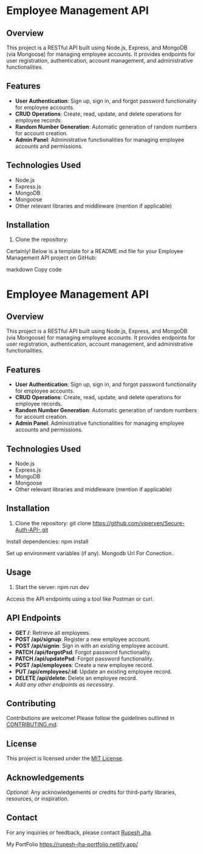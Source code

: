 # Employee Management API

## Overview
This project is a RESTful API built using Node.js, Express, and MongoDB (via Mongoose) for managing employee accounts. It provides endpoints for user registration, authentication, account management, and administrative functionalities.

## Features
- **User Authentication**: Sign up, sign in, and forgot password functionality for employee accounts.
- **CRUD Operations**: Create, read, update, and delete operations for employee records.
- **Random Number Generation**: Automatic generation of random numbers for account creation.
- **Admin Panel**: Administrative functionalities for managing employee accounts and permissions.

## Technologies Used
- Node.js
- Express.js
- MongoDB
- Mongoose
- Other relevant libraries and middleware (mention if applicable)

## Installation
1. Clone the repository:

Certainly! Below is a template for a README.md file for your Employee Management API project on GitHub:

markdown
Copy code
# Employee Management API

## Overview
This project is a RESTful API built using Node.js, Express, and MongoDB (via Mongoose) for managing employee accounts. It provides endpoints for user registration, authentication, account management, and administrative functionalities.

## Features
- **User Authentication**: Sign up, sign in, and forgot password functionality for employee accounts.
- **CRUD Operations**: Create, read, update, and delete operations for employee records.
- **Random Number Generation**: Automatic generation of random numbers for account creation.
- **Admin Panel**: Administrative functionalities for managing employee accounts and permissions.

## Technologies Used
- Node.js
- Express.js
- MongoDB
- Mongoose
- Other relevant libraries and middleware (mention if applicable)

## Installation
1. Clone the repository:
git clone https://github.com/viperven/Secure-Auth-API-.git

Install dependencies:
npm install

Set up environment variables (if any).
Mongodb Url For Conection..

## Usage
1. Start the server:
npm run dev

Access the API endpoints using a tool like Postman or curl.

## API Endpoints
- **GET /**: Retrieve all employees.
- **POST /api/signup**: Register a new employee account.
- **POST /api/signin**: Sign in with an existing employee account.
- **PATCH /api/forgotPsd**: Forgot password functionality.
- **PATCH /api/updatePsd**: Forgot password functionality.
- **POST /api/employees**: Create a new employee record.
- **PUT /api/employees/:id**: Update an existing employee record.
- **DELETE /api/delete**: Delete an employee record.
- *Add any other endpoints as necessary.*

## Contributing
Contributions are welcome! Please follow the guidelines outlined in [CONTRIBUTING.md](CONTRIBUTING.md).

## License
This project is licensed under the [MIT License](LICENSE).

## Acknowledgements
*Optional*: Any acknowledgements or credits for third-party libraries, resources, or inspiration.

## Contact
For any inquiries or feedback, please contact [Rupesh Jha](rj187225@gmail.com).

My PortFolio
https://rupesh-jha-portfolio.netlify.app/
